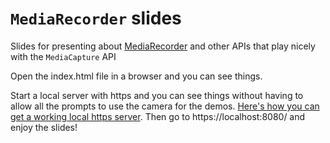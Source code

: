 # `MediaRecorder` slides

Slides for presenting about [MediaRecorder](https://developer.mozilla.org/en-US/docs/Web/API/MediaRecorder_API) and other APIs that play nicely with the `MediaCapture` API

Open the index.html file in a browser and you can see things.

Start a local server with https and you can see things without having to allow all the prompts to use the camera for the demos. [Here's how you can get a working local https server](https://certsimple.com/blog/localhost-ssl-fix). Then go to https://localhost:8080/ and enjoy the slides!

